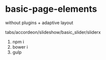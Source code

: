 # basic-page-elements
without plugins + adaptive layout

tabs/accordeon/slideshow/basic_slider/sliderx

1. npm i
2. bower i
3. gulp
